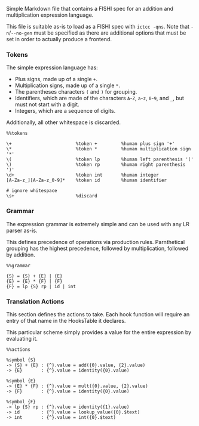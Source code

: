 Simple Markdown file that contains a FISHI spec for an addition and
multiplication expression language.

This file is suitable as-is to load as a FISHI spec with `ictcc -qns`. Note that
`-n`/`--no-gen` must be specified as there are additional options that must be
set in order to actually produce a frontend.

### Tokens

The simple expression language has:

* Plus signs, made up of a single `+`.
* Multiplication signs, made up of a single `*`.
* The parentheses characters `(` and `)` for grouping.
* Identifiers, which are made of the characters `A`-`Z`, `a`-`z`, `0`-`9`, and
`_`, but must not start with a digit.
* Integers, which are a sequence of digits.

Additionally, all other whitespace is discarded.

```fishi
%%tokens

\+			              %token +         %human plus sign '+'
\*                        %token *         %human multiplication sign '*'
\(                        %token lp        %human left parenthesis '('
\)                        %token rp        %human right parenthesis ')'
\d+                       %token int       %human integer
[A-Za-z_][A-Za-z_0-9]*    %token id        %human identifier

# ignore whitespace
\s+                       %discard
```

### Grammar

The expression grammar is extremely simple and can be used with any LR parser
as-is.

This defines precedence of operations via production rules. Parnthetical
grouping has the highest precedence, followed by multiplication, followed by
addition.

```fishi
%%grammar

{S} = {S} + {E} | {E}
{E} = {E} * {F} | {F}
{F} = lp {S} rp | id | int
```

### Translation Actions

This section defines the actions to take. Each hook function will require an
entry of that name in the HooksTable it declares.

This particular scheme simply provides a value for the entire expression by
evaluating it.

```fishi
%%actions

%symbol {S}
-> {S} + {E} : {^}.value = add({0}.value, {2}.value)
-> {E}       : {^}.value = identity({0}.value)

%symbol {E}
-> {E} * {F} : {^}.value = mult({0}.value, {2}.value)
-> {F}       : {^}.value = identity({0}.value)

%symbol {F}
-> lp {S} rp : {^}.value = identity({1}.value)
-> id        : {^}.value = lookup_value({0}.$text)
-> int       : {^}.value = int({0}.$text)

```